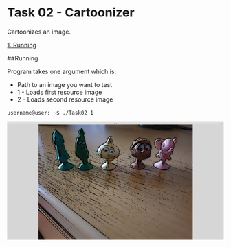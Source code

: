 # Task 02 - Cartoonizer
Cartoonizes an image. 

[1. Running](#Run)

<a name="Run"></a>
##Running

Program takes one argument which is:
+ Path to an image you want to test
+ 1 - Loads first resource image
+ 2 - Loads second resource image

```
username@user: ~$ ./Task02 1
```

![Alt text](./resources/result1.png "Cartoonization of an image")